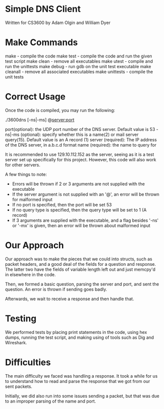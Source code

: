 Simple DNS Client
=================

Written for CS3600 by Adam Olgin and William Dyer

Make Commands
=============

make - compile the code
make test - compile the code and run the given test script
make clean - remove all executables
make utest - compile and run the unittests
make debug - run gdb on the unit test executable
make cleanall - remove all associated executables
make unittests - compile the unit tests

Correct Usage
=============

Once the code is compiled, you may run the following:

./3600dns [-ns|-ms] @<server:port> <name>

  port(optional): the UDP port number of the DNS server. Default value is 53
  -ns|-ms (optional): specify whether this is a name(2) or mail server query(15). Default value is an A record (1)
  server (required): The IP address of the DNS server, in a.b.c.d format
  name (required): the name to query for

It is recommended to use 129.10.112.152 as the server, seeing as it is a test server set up
specifically for this project. However, this code will also work for other servers.

A few things to note:
* Errors will be thrown if 2 or 3 arguments are not supplied with the executable
* If the server argument is not supplied with an '@', an error will be thrown for malformed input
* If no port is specified, then the port will be set 53
* If no query type is specified, then the query type will be set to 1 (A record)
* If 3 arguments are supplied with the executable, and a flag besides '-ns' or '-mx' is given, then an error
  will be thrown about malformed input

Our Approach
============

Our approach was to make the pieces that we could into structs, such as packet headers,
and a good deal of the fields for a question and response. The latter two have the fields of variable length left out
and just memcpy'd in elsewhere in the code.

Then, we formed a basic question, parsing the server and port, and sent the question. An error is thrown if sending goes badly.

Afterwards, we wait to receive a response and then handle that.

Testing
=======

We performed tests by placing print statements in the code, using hex dumps, running the test script,
and making using of tools such as Dig and Wireshark.

Difficulties
============

The main difficulty we faced was handling a response. It took a while for us to understand
how to read and parse the response that we got from our sent packets.

Initially, we did also run into some issues sending a packet, but that was due to an improper
parsing of the name and port.
